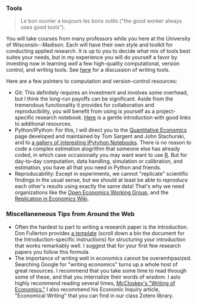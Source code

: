 ### Tools

> Le bon ouvrier a toujours les bons outils ("the good worker always uses good
> tools").



You will take courses from many professors while you here at the University of
Wisconsin--Madison. Each will have their own style and toolkit for conducting
applied research. It is up to you to decide what mix of tools best suites your
needs, but in my experience you will do yourself a favor by investing now in
learning *well* a few high-quality computational, version control, and writing
tools. See [here](http://brenthueth.net/post/100824459208/writing-tools) for a discussion of writing tools. 

Here are a few pointers to computation and version-control resources:

- Git: This definitely requires an investment and involves some overhead, but I
  think the long-run payoffs can be significant. Aside from the tremendous
  functionality it provides for collaboration and reproducibility, you will
  benefit from using is yourself as a project-specific research notebook.
  [Here](http://nyuccl.org/pages/GitTutorial/) is a gentle introduction with
  good links to additional resources.
- Python/IPython: For this, I will direct you to the [Quantitative
  Economics](http://quant-econ.net/py/index.html) page developed and maintained
  by Tom Sargent and John Stachurski, and to [a gallery of interesting IPytyhon
  Notebooks](https://github.com/ipython/ipython/wiki/A-gallery-of-interesting-IPython-Notebooks). There is no reason to code a complex estimation alogrithm
  that someone else has already coded, in which case occasionally you may want
  want to use [R](http://www.r-project.org/). But for day-to-day computation,
  data handling, simulation or calibration, and estimation, you have all that
  you need in Python and friends.
- Reproducability: Except in experiments, we cannot "replicate" scientific
  findings in the usual sense, but we should at least be able to *reproduce*
  each other's results using exactly the same data! That's why we need
  organizations like the [Open Economics Working
  Group](http://openeconomics.net/), and the [Replication in Economics
  Wiki](http://replication.uni-goettingen.de/wiki/index.php/Main_Page).

### Miscellaneneous Tips from Around the Web

- Often the hardest to part to writing a research paper is the introduction.
  Don Fullerton provides [a
  template](https://dl.dropboxusercontent.com/u/35757123/writing-general.pdf)
  (scroll down a bin the document for the Introduction-specific instructions)
  for structuring your introduction that works remarkably well. I suggest that
  for your first few research papers you follow this formula.
- The importance of writing well in economics cannot be overemhpasized.
  Searching Google for "writing economics" turns up a whole host of great
  resources. I recommend that you take some time to read through some of these,
  and that you internalize their words of wisdom. I aslo highly recommend
  reading several times, [McCloskey's "Writing of Economics."](http://www.amazon.com/Writing-Economics-Donald-McCloskey/dp/0023795204) I also recommend his Economic Inquiry article, "Economical Writing" that you can find in our class
  Zotero library.